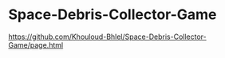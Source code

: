 ﻿# Space-Debris-Collector-Game
https://github.com/Khouloud-Bhlel/Space-Debris-Collector-Game/page.html
